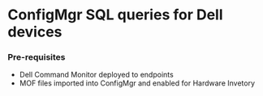 # ConfigMgr SQL queries for Dell devices

### Pre-requisites
- Dell Command Monitor deployed to endpoints
- MOF files imported into ConfigMgr and enabled for Hardware Invetory
